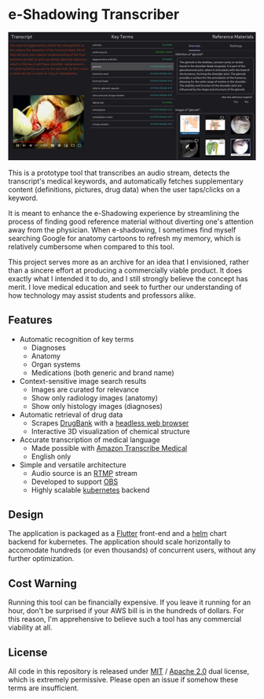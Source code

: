 # e-Shadowing Transcriber
![Example Screenshot](app/captures/cap_00.jpg)

This is a prototype tool that transcribes an audio stream, detects the transcript's medical keywords, and automatically fetches supplementary content (definitions, pictures, drug data) when the user taps/clicks on a keyword.

It is meant to enhance the e-Shadowing experience by streamlining the process of finding good reference material without diverting one's attention away from the physician. When e-shadowing, I sometimes find myself searching Google for anatomy cartoons to refresh my memory, which is relatively cumbersome when compared to this tool.

This project serves more as an archive for an idea that I envisioned, rather than a sincere effort at producing a commercially viable product. It does exactly what I intended it to do, and I still strongly believe the concept has merit. I love medical education and seek to further our understanding of how technology may assist students and professors alike.

## Features
- Automatic recognition of key terms
    - Diagnoses
    - Anatomy
    - Organ systems
    - Medications (both generic and brand name)
- Context-sensitive image search results
    - Images are curated for relevance
    - Show only radiology images (anatomy)
    - Show only histology images (diagnoses)
- Automatic retrieval of drug data
    - Scrapes [DrugBank](https://go.drugbank.com/) with a [headless web browser](https://pptr.dev/)
    - Interactive 3D visualization of chemical structure
- Accurate transcription of medical language
    - Made possible with [Amazon Transcribe Medical](https://docs.aws.amazon.com/transcribe/latest/dg/transcribe-medical.html)
    - English only
- Simple and versatile architecture
    - Audio source is an [RTMP](https://en.wikipedia.org/wiki/Real-Time_Messaging_Protocol) stream
    - Developed to support [OBS](https://obsproject.com/)
    - Highly scalable [kubernetes](https://kubernetes.io/) backend

## Design
The application is packaged as a [Flutter](https://flutter.dev/) front-end and a [helm](https://helm.sh/) chart backend for kubernetes. The application should scale horizontally to accomodate hundreds (or even thousands) of concurrent users, without any further optimization.

## Cost Warning
Running this tool can be financially expensive. If you leave it running for an hour, don't be surprised if your AWS bill is in the hundreds of dollars. For this reason, I'm apprehensive to believe such a tool has any commercial viability at all.

## License
All code in this repository is released under [MIT](LICENSE-MIT) / [Apache 2.0](LICENSE-Apache) dual license, which is extremely permissive. Please open an issue if somehow these terms are insufficient.